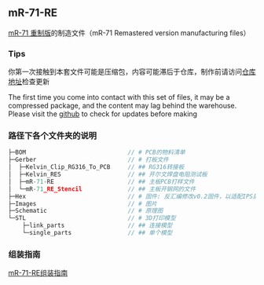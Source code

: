 ## mR-71-RE

[mR-71 重制版]()的制造文件（mR-71 Remastered version manufacturing files）

### Tips

你第一次接触到本套文件可能是压缩包，内容可能滞后于仓库，制作前请访问[仓库地址](https://github.com/oldgerman/mR-71-RE)检查更新

The first time you come into contact with this set of files, it may be a compressed package, and the content may lag behind the warehouse. Please visit the [github](https://github.com/oldgerman/mR-71-RE) to check for updates before making

### 路径下各个文件夹的说明

```c
├─BOM                             // # PCB的物料清单
├─Gerber                          // # 打板文件
│  ├─Kelvin_Clip_RG316_To_PCB     // ## RG316转接板
│  ├─Kelvin_RES                   // ## 开尔文焊盘电阻测试板
│  ├─mR-71-RE                     // ## 主板PCB打样文件
│  └─mR-71_RE_Stencil             // ## 主板开钢网的文件
├─Hex                             // # 固件: 反汇编修改v0.2固件，以适配IPS屏幕
├─Images                          // # 图片
├─Schematic                       // # 原理图
└─STL                             // # 3D打印模型
    ├─link_parts                  // ## 连接模型
    └─single_parts                // ## 单个模型
```

### 组装指南

[mR-71-RE组装指南](https://github.com/oldgerman/mR-71-RE/tree/master/mR-71-RE组装指南.md)